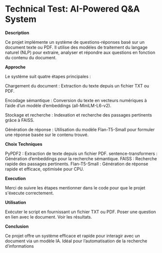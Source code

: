 # Technical Test: AI-Powered Q&A System

**Description**

Ce projet implémente un système de questions-réponses basé sur un document texte ou PDF. Il utilise des modèles de traitement du langage naturel (NLP) pour extraire, analyser et répondre aux questions en fonction du contenu du document.

**Approche**

Le système suit quatre étapes principales :

Chargement du document : Extraction du texte depuis un fichier TXT ou PDF.

Encodage sémantique : Conversion du texte en vecteurs numériques à l’aide d’un modèle d’embeddings (all-MiniLM-L6-v2).

Stockage et recherche : Indexation et recherche des passages pertinents grâce à FAISS.

Génération de réponse : Utilisation du modèle Flan-T5-Small pour formuler une réponse basée sur le contenu trouvé.


**Choix Techniques**

PyPDF2 : Extraction de texte depuis un fichier PDF.
sentence-transformers : Génération d’embeddings pour la recherche sémantique.
FAISS : Recherche rapide des passages pertinents.
Flan-T5-Small : Génération de réponse rapide et efficace, optimisée pour CPU.

**Execution**

Merci de suivre les étapes mentionner dans le code pour que le projet s'éxecute correctement.

**Utilisation**

Exécuter le script en fournissant un fichier TXT ou PDF.
Poser une question en lien avec le document.
Voir les résultats.

**Conclusion**

Ce projet offre un système efficace et rapide pour interagir avec un document via un modèle IA. Idéal pour l’automatisation de la recherche d’informations
